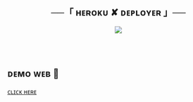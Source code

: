 <h2 align="center">
    ──「 ʜᴇʀᴏᴋᴜ ✘ ᴅᴇᴘʟᴏʏᴇʀ 」──
</h2><p align="center">

  
<p align="center">
  <img src="https://xmalitha.github.io/Heroku-Deployer/xxx.jpg"
" >
</p>



<br><br>

## ᴅᴇᴍᴏ ᴡᴇʙ  💝

[ᴄʟɪᴄᴋ ʜᴇʀᴇ](https://xmalitha.github.io/Heroku-Deployer/) 

